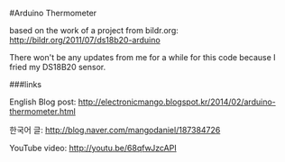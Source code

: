 #Arduino Thermometer

based on the work of a project from bildr.org: <http://bildr.org/2011/07/ds18b20-arduino>


There won't be any updates from me for a while for this code because I fried my DS18B20 sensor.


###links

English Blog post: <http://electronicmango.blogspot.kr/2014/02/arduino-thermometer.html>

한국어 글: <http://blog.naver.com/mangodaniel/187384726>

YouTube video: <http://youtu.be/68qfwJzcAPI>